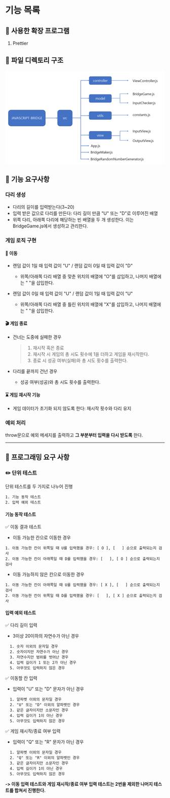 # 기능 목록

## :pushpin: 사용한 확장 프로그램

1. Prettier

## :file_folder: 파일 디렉토리 구조

![Alt text](../images/4%EC%A3%BC%EC%B0%A8%20%EB%94%94%EB%A0%89%ED%86%A0%EB%A6%AC%20%EC%84%A4%EA%B3%84.png)

## :dart: 기능 요구사항

### 다리 생성

- 다리의 길이를 입력받는다(3~20)
- 입력 받은 값으로 다리를 만든다: 다리 길이 만큼 "U" 또는 "D"로 이루어진 배열
- 위쪽 다리, 아래쪽 다리에 해당하는 빈 배열을 두 개 생성한다. 이는 BridgeGame.js에서 생성하고 관리한다.

### 게임 로직 구현

#### :shoe: 이동

- 랜덤 값이 1일 때 입력 값이 "U" / 랜덤 값이 0일 때 입력 값이 "D"

  - 위쪽/아래쪽 다리 배열 중 맞춘 위치의 배열에 "O"를 삽입하고, 나머지 배열에는 " "을 삽입한다.

- 랜덤 값이 0일 때 입력 값이 "U" / 랜덤 값이 1일 때 입력 값이 "U"

  - 위쪽/아래쪽 다리 배열 중 틀린 위치의 배열에 "X"를 삽입하고, 나머지 배열에는 " "을 삽입한다.

#### :clapper: 게임 종료

- 건너는 도중에 실패한 경우

  > 1. 재시작 혹은 종료
  > 2. 재시작 시 게임의 총 시도 횟수에 1을 더하고 게임을 재시작한다.
  > 3. 종료 시 성공 여부(실패)와 총 시도 횟수를 출력한다.

- 다리를 끝까지 건넌 경우

  - 성공 여부(성공)와 총 시도 횟수를 출력한다.

#### :hourglass: 게임 재시작 기능

- 게임 데이터가 초기화 되지 않도록 한다: 재시작 횟수와 다리 유지

### 예외 처리

throw문으로 예외 메세지를 출력하고 **그 부분부터 입력을 다시 받도록** 한다.

---

## :dart: 프로그래밍 요구 사항

### :pencil2: 단위 테스트

단위 테스트를 두 가지로 나누어 진행

```
1. 기능 동작 테스트
2. 입력 예외 테스트
```

#### 기능 동작 테스트

:white_check_mark: 이동 결과 테스트

- 이동 가능한 칸으로 이동한 경우

```
1. 이동 가능한 칸이 위쪽일 때 U를 입력했을 경우: [ O ], [   ] 순으로 출력되는지 검사
2. 이동 가능한 칸이 아래쪽일 때 D를 입력했을 경우: [   ], [ O ] 순으로 출력되는지 검사
```

- 이동 가능하지 않은 칸으로 이동한 경우

```
1. 이동 가능한 칸이 아래쪽일 때 U를 입력했을 경우: [ X ], [   ] 순으로 출력되는지 검사
2. 이동 가능한 칸이 위쪽일 때 D를 입력했을 경우: [   ], [ X ] 순으로 출력되는지 검사
```

#### 입력 예외 테스트

:white_check_mark: 다리 길이 입력

- 3이상 20이하의 자연수가 아닌 경우

```
  1. 숫자 이외의 문자일 경우
  2. 숫자이지만 자연수가 아닌 경우
  3. 자연수지만 범위를 벗어난 경우
  4. 입력 길이가 1 또는 2가 아닌 경우
  5. 아무것도 입력하지 않은 경우
```

:white_check_mark: 이동할 칸 입력

- 입력이 "U" 또는 "D" 문자가 아닌 경우

```
  1. 알파벳 이외의 문자일 경우
  2. "U" 또는 "D" 이외의 알파벳인 경우
  3. 같은 글자이지만 소문자인 경우
  4. 입력 길이가 1이 아닌 경우
  5. 아무것도 입력하지 않은 경우
```

:white_check_mark: 게임 재시작/종료 여부 입력

- 입력이 "Q" 또는 "R" 문자가 아닌 경우

```
  1. 알파벳 이외의 문자일 경우
  2. "Q" 또는 "R" 이외의 알파벳인 경우
  3. 같은 글자이지만 소문자인 경우
  4. 입력 길이가 1이 아닌 경우
  5. 아무것도 입력하지 않은 경우
```

**-> 이동 입력 테스트와 게임 재시작/종료 여부 입력 테스트는 2번을 제외한 나머지 테스트를 합쳐서 진행한다.**
